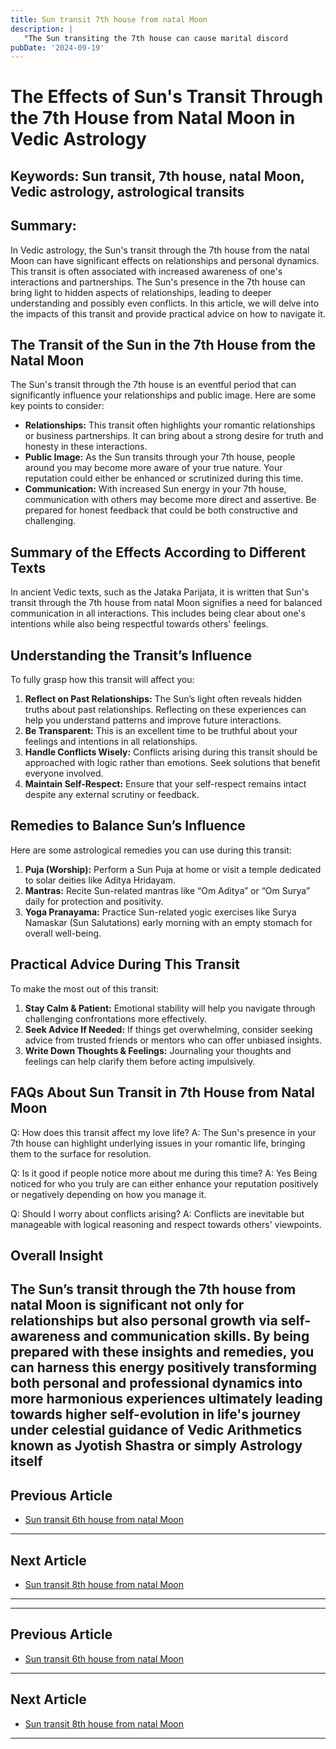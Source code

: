 ```yaml
---
title: Sun transit 7th house from natal Moon
description: |
   "The Sun transiting the 7th house can cause marital discord
pubDate: '2024-09-19'
---
```


# The Effects of Sun's Transit Through the 7th House from Natal Moon in Vedic Astrology

## Keywords: Sun transit, 7th house, natal Moon, Vedic astrology, astrological transits

## Summary:
In Vedic astrology, the Sun's transit through the 7th house from the natal Moon can have significant effects on relationships and personal dynamics. This transit is often associated with increased awareness of one's interactions and partnerships. The Sun's presence in the 7th house can bring light to hidden aspects of relationships, leading to deeper understanding and possibly even conflicts. In this article, we will delve into the impacts of this transit and provide practical advice on how to navigate it.

## The Transit of the Sun in the 7th House from the Natal Moon

The Sun's transit through the 7th house is an eventful period that can significantly influence your relationships and public image. Here are some key points to consider:

- **Relationships:** This transit often highlights your romantic relationships or business partnerships. It can bring about a strong desire for truth and honesty in these interactions.
- **Public Image:** As the Sun transits through your 7th house, people around you may become more aware of your true nature. Your reputation could either be enhanced or scrutinized during this time.
- **Communication:** With increased Sun energy in your 7th house, communication with others may become more direct and assertive. Be prepared for honest feedback that could be both constructive and challenging.

## Summary of the Effects According to Different Texts

In ancient Vedic texts, such as the Jataka Parijata, it is written that Sun's transit through the 7th house from natal Moon signifies a need for balanced communication in all interactions. This includes being clear about one's intentions while also being respectful towards others' feelings.

## Understanding the Transit’s Influence

To fully grasp how this transit will affect you:

1. **Reflect on Past Relationships:** The Sun’s light often reveals hidden truths about past relationships. Reflecting on these experiences can help you understand patterns and improve future interactions.
2. **Be Transparent:** This is an excellent time to be truthful about your feelings and intentions in all relationships.
3. **Handle Conflicts Wisely:** Conflicts arising during this transit should be approached with logic rather than emotions. Seek solutions that benefit everyone involved.
4. **Maintain Self-Respect:** Ensure that your self-respect remains intact despite any external scrutiny or feedback.

## Remedies to Balance Sun’s Influence

Here are some astrological remedies you can use during this transit:

1. **Puja (Worship):** Perform a Sun Puja at home or visit a temple dedicated to solar deities like Aditya Hridayam.
2. **Mantras:** Recite Sun-related mantras like “Om Aditya” or “Om Surya” daily for protection and positivity.
3. **Yoga Pranayama:** Practice Sun-related yogic exercises like Surya Namaskar (Sun Salutations) early morning with an empty stomach for overall well-being.

## Practical Advice During This Transit

To make the most out of this transit:

1. **Stay Calm & Patient:** Emotional stability will help you navigate through challenging confrontations more effectively.
2. **Seek Advice If Needed:** If things get overwhelming, consider seeking advice from trusted friends or mentors who can offer unbiased insights.
3. **Write Down Thoughts & Feelings:** Journaling your thoughts and feelings can help clarify them before acting impulsively.

## FAQs About Sun Transit in 7th House from Natal Moon

Q: How does this transit affect my love life?
A: The Sun's presence in your 7th house can highlight underlying issues in your romantic life, bringing them to the surface for resolution.

Q: Is it good if people notice more about me during this time?
A: Yes Being noticed for who you truly are can either enhance your reputation positively or negatively depending on how you manage it.

Q: Should I worry about conflicts arising?
A: Conflicts are inevitable but manageable with logical reasoning and respect towards others' viewpoints.

## Overall Insight

The Sun’s transit through the 7th house from natal Moon is significant not only for relationships but also personal growth via self-awareness and communication skills. By being prepared with these insights and remedies, you can harness this energy positively transforming both personal and professional dynamics into more harmonious experiences ultimately leading towards higher self-evolution in life's journey under celestial guidance of Vedic Arithmetics known as Jyotish Shastra or simply Astrology itself
---

## Previous Article
- [Sun transit 6th house from natal Moon](200106_Sun_transit_6th_house_from_natal_Moon.md)

---

## Next Article
- [Sun transit 8th house from natal Moon](200108_Sun_transit_8th_house_from_natal_Moon.md)

---
---

## Previous Article
- [Sun transit 6th house from natal Moon](200106_Sun_transit_6th_house_from_natal_Moon.md)

---

## Next Article
- [Sun transit 8th house from natal Moon](200108_Sun_transit_8th_house_from_natal_Moon.md)

---

